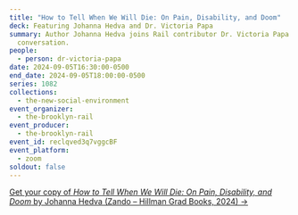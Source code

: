 ```yaml
---
title: "How to Tell When We Will Die: On Pain, Disability, and Doom"
deck: Featuring Johanna Hedva and Dr. Victoria Papa
summary: Author Johanna Hedva joins Rail contributor Dr. Victoria Papa for a
  conversation.
people:
  - person: dr-victoria-papa
date: 2024-09-05T16:30:00-0500
end_date: 2024-09-05T18:00:00-0500
series: 1082
collections:
  - the-new-social-environment
event_organizer:
  - the-brooklyn-rail
event_producer:
  - the-brooklyn-rail
event_id: reclqved3q7vggcBF
event_platform:
  - zoom
soldout: false
---
```

[G﻿et your copy of *How to Tell When We Will Die: On Pain, Disability, and Doom* by Johanna Hedva (Zando – Hillman Grad Books, 2024) →](https://zandoprojects.com/books/how-to-tell-when-we-will-die/)